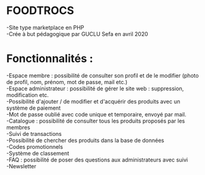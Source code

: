 # FOODTROCS
-Site type marketplace en PHP  
-Crée à but pédagogique par GUCLU Sefa en avril 2020  

# Fonctionnalités :
-Espace membre : possibilité de consulter son profil et de le modifier (photo de profil, nom, prénom, mot de passe, mail etc.)  
-Espace administrateur : possibilité de gérer le site web : suppression, modification etc.  
-Possibilité d'ajouter / de modifier et d'acquérir des produits avec un système de paiement  
-Mot de passe oublié avec code unique et temporaire, envoyé par mail.  
-Catalogue : possibilité de consulter tous les produits proposés par les membres  
-Suivi de transactions  
-Possibilité de chercher des produits dans la base de données  
-Codes promotionnels  
-Système de classement  
-FAQ : possibilité de poser des questions aux administrateurs avec suivi  
-Newsletter  
